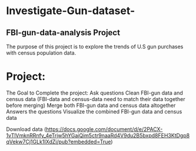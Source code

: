 # Investigate-Gun-dataset-
## FBI-gun-data-analysis Project

The purpose of this project is to explore the trends of U.S gun purchases with census population data.

# Project:
The Goal to Complete the project:
Ask questions
Clean FBI-gun data and census data (FBI-data and census-data need to match their data together before merging)
Merge both FBI-gun data and census data altogether
Answers the questions
Visualize the combined FBI-gun data and census data

Download data (https://docs.google.com/document/d/e/2PACX-1vTlVmknRRnfy_4eTrjw5hYGaiQim5ctr9naaRd4V9du2B5bxpd8FEH3KtDgp8qVekw7Cj1GLk1IXdZi/pub?embedded=True)
